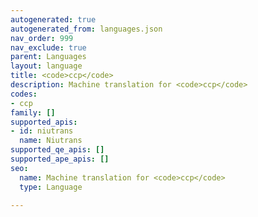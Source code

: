 ```yaml
---
autogenerated: true
autogenerated_from: languages.json
nav_order: 999
nav_exclude: true
parent: Languages
layout: language
title: <code>ccp</code>
description: Machine translation for <code>ccp</code>
codes:
- ccp
family: []
supported_apis:
- id: niutrans
  name: Niutrans
supported_qe_apis: []
supported_ape_apis: []
seo:
  name: Machine translation for <code>ccp</code>
  type: Language

---
```


